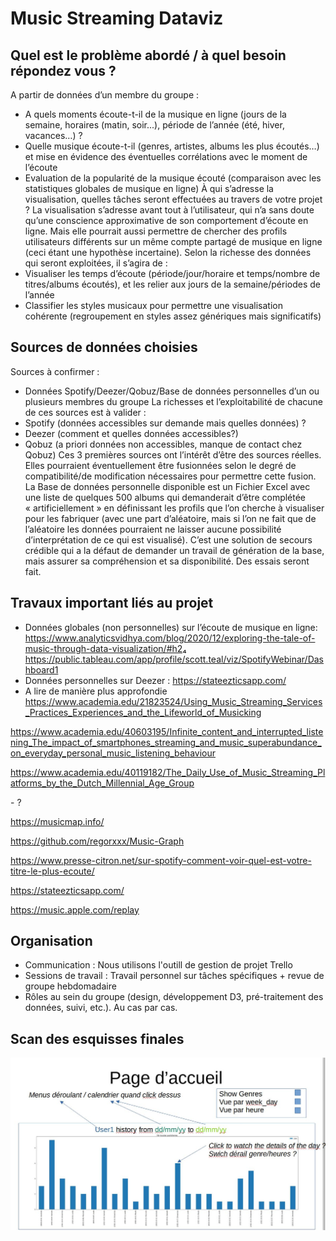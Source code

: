 # Music Streaming Dataviz

## Quel est le problème abordé / à quel besoin répondez vous ? 

A partir de données d’un membre du groupe :
- A quels moments écoute-t-il de la musique en ligne (jours de la semaine, horaires (matin, soir...), période de l’année (été, hiver, vacances…) ?
- Quelle musique écoute-t-il (genres, artistes, albums les plus écoutés…) et mise en évidence des éventuelles corrélations avec le moment de l’écoute
- Evaluation de la popularité de la musique écouté (comparaison avec les statistiques globales de musique en ligne)
À qui s’adresse la visualisation, quelles tâches seront effectuées au travers de votre projet ? 
La visualisation s’adresse avant tout à l’utilisateur, qui n’a sans doute qu’une conscience approximative de son comportement d’écoute en ligne.
Mais elle pourrait aussi permettre de chercher des profils utilisateurs différents sur un même compte partagé de musique en ligne (ceci étant une hypothèse incertaine).
Selon la richesse des données qui seront exploitées, il s’agira de :
- Visualiser les temps d’écoute (période/jour/horaire et temps/nombre de titres/albums écoutés), et les relier aux jours de la semaine/périodes de l’année
- Classifier les styles musicaux pour permettre une visualisation cohérente (regroupement en styles assez génériques mais significatifs)

## Sources de données choisies 

Sources à confirmer :
- Données Spotify/Deezer/Qobuz/Base de données personnelles d’un ou plusieurs membres du groupe
La richesses et l’exploitabilité de chacune de ces sources est à valider :
- Spotify (données accessibles sur demande mais quelles données) ?
- Deezer (comment et quelles données accessibles?)
- Qobuz (a priori données non accessibles, manque de contact chez Qobuz)
Ces 3 premières sources ont l’intérêt d’être des sources réelles. Elles pourraient éventuellement être fusionnées selon le degré de compatibilité/de modification nécessaires pour permettre cette fusion.
La Base de données personnelle disponible est un Fichier Excel avec une liste de quelques 500 albums qui demanderait d’être complétée « artificiellement » en définissant les profils que l’on cherche à visualiser pour les fabriquer (avec une part d’aléatoire, mais si l’on ne fait que de l’aléatoire les données pourraient ne laisser aucune possibilité d’interprétation de ce qui est visualisé). C’est une solution de secours crédible qui a la défaut de demander un travail de génération de la base, mais assurer sa compréhension et sa disponibilité. Des essais seront fait.

## Travaux important liés au projet 

- Données globales (non personnelles) sur l’écoute de musique en ligne:
https://www.analyticsvidhya.com/blog/2020/12/exploring-the-tale-of-music-through-data-visualization/#h2₄ 
https://public.tableau.com/app/profile/scott.teal/viz/SpotifyWebinar/Dashboard1
- Données personnelles sur Deezer :
https://stateezticsapp.com/
- A lire de manière plus approfondie
https://www.academia.edu/21823524/Using_Music_Streaming_Services_Practices_Experiences_and_the_Lifeworld_of_Musicking

https://www.academia.edu/40603195/Infinite_content_and_interrupted_listening_The_impact_of_smartphones_streaming_and_music_superabundance_on_everyday_personal_music_listening_behaviour

https://www.academia.edu/40119182/The_Daily_Use_of_Music_Streaming_Platforms_by_the_Dutch_Millennial_Age_Group

- ?

https://musicmap.info/

https://github.com/regorxxx/Music-Graph

https://www.presse-citron.net/sur-spotify-comment-voir-quel-est-votre-titre-le-plus-ecoute/

https://stateezticsapp.com/

https://music.apple.com/replay

## Organisation 
- Communication : Nous utilisons l'outill de gestion de projet Trello
- Sessions de travail : Travail personnel sur tâches spécifiques + revue de groupe hebdomadaire 
- Rôles au sein du groupe (design, développement D3, pré-traitement des données, suivi, etc.). Au cas par cas. 

## Scan des esquisses finales 
![Pipeau](Capture01.JPG)




